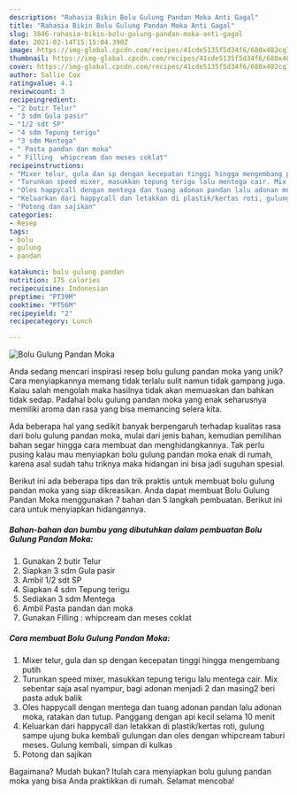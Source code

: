 ```yaml
---
description: "Rahasia Bikin Bolu Gulung Pandan Moka Anti Gagal"
title: "Rahasia Bikin Bolu Gulung Pandan Moka Anti Gagal"
slug: 3846-rahasia-bikin-bolu-gulung-pandan-moka-anti-gagal
date: 2021-02-14T15:15:04.390Z
image: https://img-global.cpcdn.com/recipes/41cde5135f5d34f6/680x482cq70/bolu-gulung-pandan-moka-foto-resep-utama.jpg
thumbnail: https://img-global.cpcdn.com/recipes/41cde5135f5d34f6/680x482cq70/bolu-gulung-pandan-moka-foto-resep-utama.jpg
cover: https://img-global.cpcdn.com/recipes/41cde5135f5d34f6/680x482cq70/bolu-gulung-pandan-moka-foto-resep-utama.jpg
author: Sallie Cox
ratingvalue: 4.1
reviewcount: 3
recipeingredient:
- "2 butir Telur"
- "3 sdm Gula pasir"
- "1/2 sdt SP"
- "4 sdm Tepung terigu"
- "3 sdm Mentega"
- " Pasta pandan dan moka"
- " Filling  whipcream dan meses coklat"
recipeinstructions:
- "Mixer telur, gula dan sp dengan kecepatan tinggi hingga mengembang putih"
- "Turunkan speed mixer, masukkan tepung terigu lalu mentega cair. Mix sebentar saja asal nyampur, bagi adonan menjadi 2 dan masing2 beri pasta aduk balik"
- "Oles happycall dengan mentega dan tuang adonan pandan lalu adonan moka, ratakan dan tutup. Panggang dengan api kecil selama 10 menit"
- "Keluarkan dari happycall dan letakkan di plastik/kertas roti, gulung sampe ujung buka kembali gulungan dan oles dengan whipcream taburi meses. Gulung kembali, simpan di kulkas"
- "Potong dan sajikan"
categories:
- Resep
tags:
- bolu
- gulung
- pandan

katakunci: bolu gulung pandan 
nutrition: 175 calories
recipecuisine: Indonesian
preptime: "PT39M"
cooktime: "PT56M"
recipeyield: "2"
recipecategory: Lunch

---
```



![Bolu Gulung Pandan Moka](https://img-global.cpcdn.com/recipes/41cde5135f5d34f6/680x482cq70/bolu-gulung-pandan-moka-foto-resep-utama.jpg)

Anda sedang mencari inspirasi resep bolu gulung pandan moka yang unik? Cara menyiapkannya memang tidak terlalu sulit namun tidak gampang juga. Kalau salah mengolah maka hasilnya tidak akan memuaskan dan bahkan tidak sedap. Padahal bolu gulung pandan moka yang enak seharusnya memiliki aroma dan rasa yang bisa memancing selera kita.



Ada beberapa hal yang sedikit banyak berpengaruh terhadap kualitas rasa dari bolu gulung pandan moka, mulai dari jenis bahan, kemudian pemilihan bahan segar hingga cara membuat dan menghidangkannya. Tak perlu pusing kalau mau menyiapkan bolu gulung pandan moka enak di rumah, karena asal sudah tahu triknya maka hidangan ini bisa jadi suguhan spesial.


Berikut ini ada beberapa tips dan trik praktis untuk membuat bolu gulung pandan moka yang siap dikreasikan. Anda dapat membuat Bolu Gulung Pandan Moka menggunakan 7 bahan dan 5 langkah pembuatan. Berikut ini cara untuk menyiapkan hidangannya.

<!--inarticleads1-->

##### Bahan-bahan dan bumbu yang dibutuhkan dalam pembuatan Bolu Gulung Pandan Moka:

1. Gunakan 2 butir Telur
1. Siapkan 3 sdm Gula pasir
1. Ambil 1/2 sdt SP
1. Siapkan 4 sdm Tepung terigu
1. Sediakan 3 sdm Mentega
1. Ambil  Pasta pandan dan moka
1. Gunakan  Filling : whipcream dan meses coklat




<!--inarticleads2-->

##### Cara membuat Bolu Gulung Pandan Moka:

1. Mixer telur, gula dan sp dengan kecepatan tinggi hingga mengembang putih
1. Turunkan speed mixer, masukkan tepung terigu lalu mentega cair. Mix sebentar saja asal nyampur, bagi adonan menjadi 2 dan masing2 beri pasta aduk balik
1. Oles happycall dengan mentega dan tuang adonan pandan lalu adonan moka, ratakan dan tutup. Panggang dengan api kecil selama 10 menit
1. Keluarkan dari happycall dan letakkan di plastik/kertas roti, gulung sampe ujung buka kembali gulungan dan oles dengan whipcream taburi meses. Gulung kembali, simpan di kulkas
1. Potong dan sajikan




Bagaimana? Mudah bukan? Itulah cara menyiapkan bolu gulung pandan moka yang bisa Anda praktikkan di rumah. Selamat mencoba!
